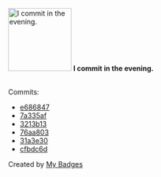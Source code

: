 <img src="https://github.com/my-badges/my-badges/blob/master/src/all-badges/time-of-commit/evening-commits.png?raw=true" alt="I commit in the evening." title="I commit in the evening." width="128">
<strong>I commit in the evening.</strong>
<br><br>

Commits:

- <a href="https://github.com/RezaKargar/RezaKargar/commit/e68684715599bc74bb73e70cc3e11e7c9c3d1d73">e686847</a>
- <a href="https://github.com/RezaKargar/RezaKargar/commit/7a335aff33b51c344f71e389180f996e83b8da22">7a335af</a>
- <a href="https://github.com/RezaKargar/RadioSemicolonBot/commit/3213b137a0cefb091edcb72d1d819451ca35f57c">3213b13</a>
- <a href="https://github.com/RezaKargar/MadaniOstad/commit/76aa8032daf5d28b9e83dbe19960226be2b57402">76aa803</a>
- <a href="https://github.com/RezaKargar/RadioSemicolonBot/commit/31a3e30813d45c7a5ca1bad4755284d99c57cf03">31a3e30</a>
- <a href="https://github.com/RezaKargar/RadioSemicolonBot/commit/cfbdc6dde345e6f8db221a5d59b3dbf9eb39e1ac">cfbdc6d</a>


Created by <a href="https://github.com/my-badges/my-badges">My Badges</a>
